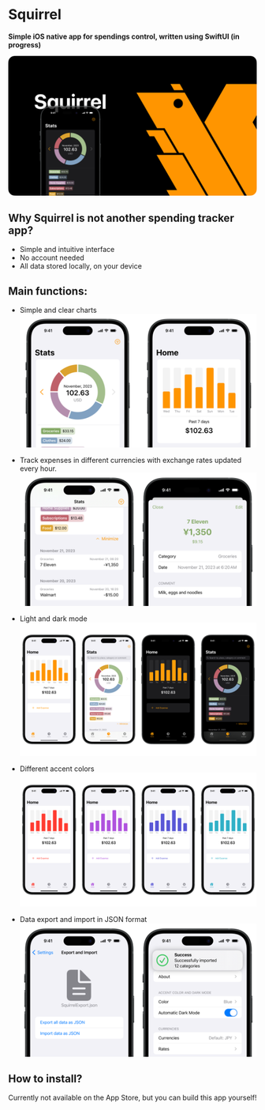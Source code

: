 # Squirrel

**Simple iOS native app for spendings control, written using SwiftUI (in progress)**

![Images](README/Screenshots/Cover.png)

## Why Squirrel is not another spending tracker app?
- Simple and intuitive interface
- No account needed
- All data stored locally, on your device

## Main functions:
- Simple and clear charts
![Charts](README/Screenshots/Charts.png)

- Track expenses in different currencies with exchange rates updated every hour.
![Spendings](README/Screenshots/Currencies.png)

- Light and dark mode
![Themes](README/Screenshots/Themes.png)

- Different accent colors
![Colors](README/Screenshots/Colors.png)

- Data export and import in JSON format
![Export](README/Screenshots/Export.png)

## How to install?
Currently not available on the App Store, but you can build this app yourself!
